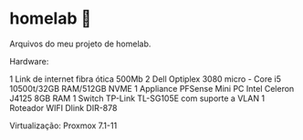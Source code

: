 # homelab 🚀
Arquivos do meu projeto de homelab.

Hardware:

1 Link de internet fibra ótica 500Mb
2 Dell Optiplex 3080 micro - Core i5 10500t/32GB RAM/512GB NVME
1 Appliance PFSense Mini PC Intel Celeron J4125 8GB RAM
1 Switch TP-Link TL-SG105E com suporte a VLAN
1 Roteador WIFI Dlink DIR-878

Virtualização: Proxmox 7.1-11
